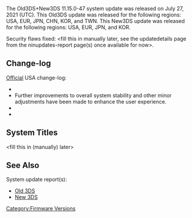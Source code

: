 The Old3DS+New3DS 11.15.0-47 system update was released on July 27, 2021
(UTC). This Old3DS update was released for the following regions: USA,
EUR, JPN, CHN, KOR, and TWN. This New3DS update was released for the
following regions: USA, EUR, JPN, and KOR.

Security flaws fixed: \<fill this in manually later, see the
updatedetails page from the ninupdates-report page(s) once available for
now\>.

## Change-log

[Official](https://en-americas-support.nintendo.com/app/answers/detail/a_id/231/~/system-menu-update-history)
USA change-log:

-
- Further improvements to overall system stability and other minor
  adjustments have been made to enhance the user experience.
-
-

## System Titles

\<fill this in (manually) later\>

## See Also

System update report(s):

- [Old
  3DS](https://yls8.mtheall.com/ninupdates/reports.php?date=2021-07-27_00-00-33&sys=ctr)
- [New
  3DS](https://yls8.mtheall.com/ninupdates/reports.php?date=2021-07-27_00-00-37&sys=ktr)

[Category:Firmware Versions](Category:Firmware_Versions "wikilink")